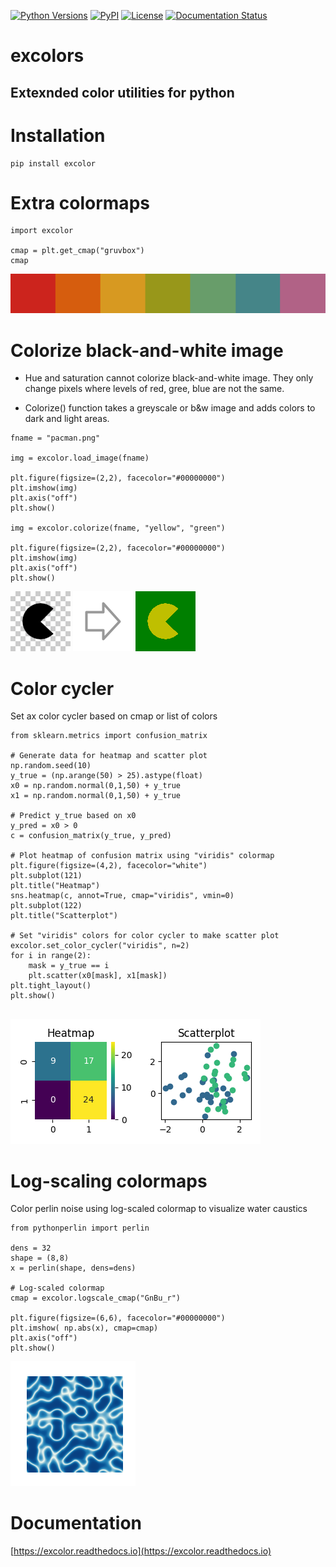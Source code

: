 [![Python Versions](https://img.shields.io/pypi/pyversions/excolor?style=plastic)](https://pypi.org/project/excolor/)
[![PyPI](https://img.shields.io/pypi/v/excolor?style=plastic)](https://pypi.org/project/excolor/)
[![License](https://img.shields.io/pypi/l/excolor?style=plastic)](https://opensource.org/licenses/MIT)
[![Documentation Status](https://readthedocs.org/projects/excolor/badge/?version=latest)](https://excolor.readthedocs.io/en/latest/?badge=latest)

# excolors

## Extexnded color utilities for python
#

# Installation
```
pip install excolor
```


# Extra colormaps

```
import excolor

cmap = plt.get_cmap("gruvbox")
cmap
```

![](img/colormap.png)

# Colorize black-and-white image

- Hue and saturation cannot colorize black-and-white image. They only change pixels where levels of red, gree, blue are not the same. 

- Colorize() function takes a greyscale or b&w image and adds colors to dark and light areas.


```
fname = "pacman.png"

img = excolor.load_image(fname)

plt.figure(figsize=(2,2), facecolor="#00000000")
plt.imshow(img)
plt.axis("off")
plt.show()

img = excolor.colorize(fname, "yellow", "green")

plt.figure(figsize=(2,2), facecolor="#00000000")
plt.imshow(img)
plt.axis("off")
plt.show()

```

![](img/pacman.png)
![](img/arrow.png)
![](img/colorized.png)

# Color cycler

Set ax color cycler based on cmap or list of colors

```
from sklearn.metrics import confusion_matrix

# Generate data for heatmap and scatter plot
np.random.seed(10)
y_true = (np.arange(50) > 25).astype(float)
x0 = np.random.normal(0,1,50) + y_true
x1 = np.random.normal(0,1,50) + y_true

# Predict y_true based on x0
y_pred = x0 > 0
c = confusion_matrix(y_true, y_pred)

# Plot heatmap of confusion matrix using "viridis" colormap
plt.figure(figsize=(4,2), facecolor="white")
plt.subplot(121)
plt.title("Heatmap")
sns.heatmap(c, annot=True, cmap="viridis", vmin=0)
plt.subplot(122)
plt.title("Scatterplot")

# Set "viridis" colors for color cycler to make scatter plot
excolor.set_color_cycler("viridis", n=2)
for i in range(2):
    mask = y_true == i
    plt.scatter(x0[mask], x1[mask])
plt.tight_layout()
plt.show()


```

![](img/charts.png)

# Log-scaling colormaps

Color perlin noise using log-scaled colormap to visualize water caustics

```
from pythonperlin import perlin

dens = 32
shape = (8,8)
x = perlin(shape, dens=dens)

# Log-scaled colormap
cmap = excolor.logscale_cmap("GnBu_r")

plt.figure(figsize=(6,6), facecolor="#00000000")
plt.imshow( np.abs(x), cmap=cmap)
plt.axis("off")
plt.show()
```

![](img/caustics.png)

# Documentation

[https://excolor.readthedocs.io](https://excolor.readthedocs.io)